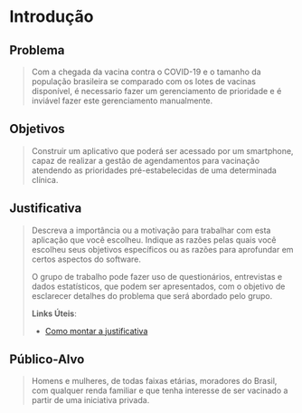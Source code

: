 # Introdução

## Problema
> Com a chegada da vacina contra o COVID-19 e o tamanho da população brasileira se comparado com os lotes de vacinas disponível, é necessario fazer um gerenciamento de prioridade e é inviável fazer este gerenciamento manualmente.

## Objetivos

> Construir um aplicativo que poderá ser acessado por um smartphone, capaz de realizar a gestão de agendamentos para vacinação atendendo as prioridades pré-estabelecidas de uma determinada clínica.

## Justificativa

> Descreva a importância ou a motivação para trabalhar com esta aplicação
> que você escolheu. Indique as razões pelas quais você escolheu seus
> objetivos específicos ou as razões para aprofundar em certos aspectos
> do software.
> 
> O grupo de trabalho pode fazer uso de questionários, entrevistas e
> dados estatísticos, que podem ser apresentados, com o objetivo de
> esclarecer detalhes do problema que será abordado pelo grupo.
>
> **Links Úteis**:
> - [Como montar a justificativa](https://guiadamonografia.com.br/como-montar-justificativa-do-tcc/)

## Público-Alvo

>Homens e mulheres, de todas faixas etárias, moradores do Brasil, com qualquer renda familiar e que tenha interesse de ser vacinado a partir de uma iniciativa privada.


 
